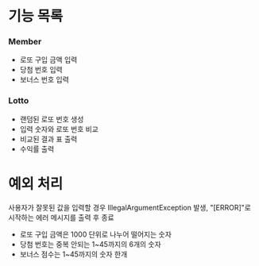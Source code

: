 # 기능 목록

### Member

- 로또 구입 금액 입력
- 당첨 번호 입력
- 보너스 번호 입력

### Lotto

- 랜덤된 로또 번호 생성
- 입력 숫자와 로또 번호 비교
- 비교된 결과 표 출력
- 수익률 출력


# 예외 처리
사용자가 잘못된 값을 입력할 경우 IllegalArgumentException 발생, "[ERROR]"로 시작하는 에러 메시지를 출력 후 종료
- 로또 구입 금액은 1000 단위로 나누어 떨어지는 숫자
- 당첨 번호는 중복 안되는 1~45까지의 6개의 숫자
- 보너스 점수는 1~45까지의 숫자 한개 